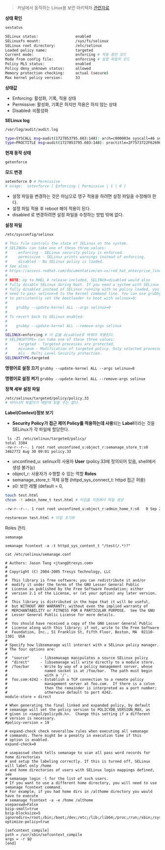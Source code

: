 > 커널에서 동작하는 Linux용 보안 아키텍처
> [관련자료](https://velog.io/@ujeongoh/SELinux-Security-Enhanced-Linux)

**상태 확인**
```sh
sestatus
```
```sh
SELinux status:                 enabled
SELinuxfs mount:                /sys/fs/selinux
SELinux root directory:         /etc/selinux
Loaded policy name:             targeted
Current mode:                   enforcing # 적용 중인 모드
Mode from config file:          enforcing # 설정 파일의 모드
Policy MLS status:              enabled
Policy deny_unknown status:     allowed
Memory protection checking:     actual (secure)
Max kernel policy version:      33
```

**상태값**
- Enforcing: 활성화, 기록, 적용 상태
- Permissive: 활성화, 기록은 하지만 적용은 하지 않는 상태
- Disabled: 비활성화

**SELinux log**
```sh
/var/log/audit/audit.log
```
```sh
type=SYSCALL msg=audit(1727053795.603:148): arch=c000003e syscall=46 success=yes exit=384 a0=6 a1=7ffca00d4940 a2=0 a3=7ffca00c37ec items=0 ppid=1 pid=674 auid=4294967295 uid=0 gid=0 euid=0 suid=0 fsuid=0 egid=0 sgid=0 fsgid=0 tty=(none) ses=4294967295 comm="firewalld" exe="/usr/bin/python3.9" subj=system_u:system_r:firewalld_t:s0 key=(null)ARCH=x86_64 SYSCALL=sendmsg AUID="unset" UID="root" GID="root" EUID="root" SUID="root" FSUID="root" EGID="root" SGID="root" FSGID="root"
type=PROCTITLE msg=audit(1727053795.603:148): proctitle=2F7573722F62696E2F707974686F6E33002D73002F7573722F7362696E2F6669726577616C6C64002D2D6E6F666F726B002D2D6E6F706964
```

**현재 동작 상태**
```sh
getenforce
```

**모드 변경**
```sh
setenforce 0 # Permissive
# usage:  setenforce [ Enforcing | Permissive | 1 | 0 ]
```
- 설정 파일을 변경하는 것은 아님으로 영구 적용을 하려면 설정 파일을 수정해야 한다.
- 설정 파일 적용 후 reboot 해야 적용이 된다. 
- disabled 로 변경하려면 설정 파일을 수정하는 방법 밖에 없다.

**설정 파일**
```sh
/etc/sysconfig/selinux
```
```sh
# This file controls the state of SELinux on the system.
# SELINUX= can take one of these three values:
#     enforcing - SELinux security policy is enforced.
#     permissive - SELinux prints warnings instead of enforcing.
#     disabled - No SELinux policy is loaded.
# See also:
# https://access.redhat.com/documentation/en-us/red_hat_enterprise_linux/9/html/using_selinux/changing-selinux-states-and-modes_using-selinux#changing-selinux-modes-at-boot-time_changing-selinux-states-and-modes
#
# NOTE: Up to RHEL 8 release included, SELINUX=disabled would also
# fully disable SELinux during boot. If you need a system with SELinux
# fully disabled instead of SELinux running with no policy loaded, you
# need to pass selinux=0 to the kernel command line. You can use grubby
# to persistently set the bootloader to boot with selinux=0:
#
#    grubby --update-kernel ALL --args selinux=0
#
# To revert back to SELinux enabled:
#
#    grubby --update-kernel ALL --remove-args selinux
#
SELINUX=enforcing # 이 값을 disabled로 바꿔야 적용된다.
# SELINUXTYPE= can take one of these three values:
#     targeted - Targeted processes are protected,
#     minimum - Modification of targeted policy. Only selected processes are protected.
#     mls - Multi Level Security protection.
SELINUXTYPE=targeted
```

**명령어로 설정 끄기**
`grubby --update-kernel ALL --args selinux=0`

**명령어로 설정 켜기**
`grubby --update-kernel ALL --remove-args selinux`

**정책 세부 설정 파일**
```sh
/etc/selinux/targeted/policy/policy.33
# 바이너리 파일이기 때문에 읽을 수는 없다.
```

**Label(Context)정보 보기**
- **Security Policy가 접근 제어 Policy를 적용하는데 사용**되는 **Label**이라는 것을 SELinux가 각 파일에 할당한다.
```
 ls -Zl /etc/selinux/targeted/policy/
total 3384
-rw-r--r--. 1 root root unconfined_u:object_r:semanage_store_t:s0 3462772 Aug 30 09:01 policy.33
```
- unconfined_u: selinux의 사용자 **User**
  (policy.33에 정의되어 있음, shell에서 생성 불가능)
- object_r: 사용자가 수행할 수 있는 역할 **Roles**
- semanage_store_t: 객체 유형
  (httpd_sys_connect_t: httpd 접근 허용)
- s0: 보안 레벨
  (default = 0, 

```sh
touch test.html
chcon -t admin_home_t test.html # 타입을 지정해서 파일 생성
```
```sh
-rw-r--r--. 1 root root unconfined_u:object_r:admin_home_t:s0   0 Sep 23 10:46 test.html
```
```sh
restorecon test.html # 타입 초기화
```

Roles 관리
```
semanage
```
```
semanage fcontext -a -t httpd_sys_content_t "/test(/.*)?"
```
```
cat /etc/selinux/semanage.conf
```
```
# Authors: Jason Tang <jtang@tresys.com>
#
# Copyright (C) 2004-2005 Tresys Technology, LLC
#
#  This library is free software; you can redistribute it and/or
#  modify it under the terms of the GNU Lesser General Public
#  License as published by the Free Software Foundation; either
#  version 2.1 of the License, or (at your option) any later version.
#
#  This library is distributed in the hope that it will be useful,
#  but WITHOUT ANY WARRANTY; without even the implied warranty of
#  MERCHANTABILITY or FITNESS FOR A PARTICULAR PURPOSE.  See the GNU
#  Lesser General Public License for more details.
#
#  You should have received a copy of the GNU Lesser General Public
#  License along with this library; if not, write to the Free Software
#  Foundation, Inc., 51 Franklin St, Fifth Floor, Boston, MA  02110-1301  USA
#
# Specify how libsemanage will interact with a SELinux policy manager.
# The four options are:
#
#  "source"     - libsemanage manipulates a source SELinux policy
#  "direct"     - libsemanage will write directly to a module store.
#  /foo/bar     - Write by way of a policy management server, whose
#                 named socket is at /foo/bar.  The path must begin
#                 with a '/'.
#  foo.com:4242 - Establish a TCP connection to a remote policy
#                 management server at foo.com.  If there is a colon
#                 then the remainder is interpreted as a port number;
#                 otherwise default to port 4242.
module-store = direct

# When generating the final linked and expanded policy, by default
# semanage will set the policy version to POLICYDB_VERSION_MAX, as
# given in <sepol/policydb.h>.  Change this setting if a different
# version is necessary.
#policy-version = 19

# expand-check check neverallow rules when executing all semanage
# commands. There might be a penalty in execution time if this
# option is enabled.
expand-check=0

# usepasswd check tells semanage to scan all pass word records for home directories
# and setup the labeling correctly. If this is turned off, SELinux will label only /home
# and home directories of users with SELinux login mappings defined, see
# semanage login -l for the list of such users.
# If you want to use a different home directory, you will need to use semanage fcontext command.
# For example, if you had home dirs in /althome directory you would have to execute
# semanage fcontext -a -e /home /althome
usepasswd=False
bzip-small=true
bzip-blocksize=5
ignoredirs=/root;/bin;/boot;/dev;/etc;/lib;/lib64;/proc;/run;/sbin;/sys;/tmp;/usr;/var
optimize-policy=true

[sefcontext_compile]
path = /usr/sbin/sefcontext_compile
args = -r $@
[end]
```